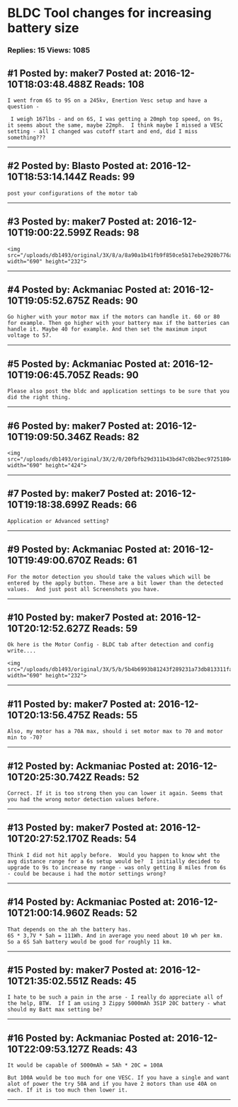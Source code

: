 # BLDC Tool changes for increasing battery size

### Replies: 15 Views: 1085

## \#1 Posted by: maker7 Posted at: 2016-12-10T18:03:48.488Z Reads: 108

```
I went from 6S to 9S on a 245kv, Enertion Vesc setup and have a question -

 I weigh 167lbs - and on 6S, I was getting a 20mph top speed, on 9s, it seems about the same, maybe 22mph.  I think maybe I missed a VESC setting - all I changed was cutoff start and end, did I miss something???
```

---
## \#2 Posted by: Blasto Posted at: 2016-12-10T18:53:14.144Z Reads: 99

```
post your configurations of the motor tab
```

---
## \#3 Posted by: maker7 Posted at: 2016-12-10T19:00:22.599Z Reads: 98

```
<img src="/uploads/db1493/original/3X/8/a/8a90a1b41fb9f850ce5b17ebe2920b776a453ea3.jpg" width="690" height="232">
```

---
## \#4 Posted by: Ackmaniac Posted at: 2016-12-10T19:05:52.675Z Reads: 90

```
Go higher with your motor max if the motors can handle it. 60 or 80 for example. Then go higher with your battery max if the batteries can handle it. Maybe 40 for example. And then set the maximum input voltage to 57.
```

---
## \#5 Posted by: Ackmaniac Posted at: 2016-12-10T19:06:45.705Z Reads: 90

```
Please also post the bldc and application settings to be sure that you did the right thing.
```

---
## \#6 Posted by: maker7 Posted at: 2016-12-10T19:09:50.346Z Reads: 82

```
<img src="/uploads/db1493/original/3X/2/0/20fbfb29d311b43bd47c0b2bec97251804096d7b.png" width="690" height="424">
```

---
## \#7 Posted by: maker7 Posted at: 2016-12-10T19:18:38.699Z Reads: 66

```
Application or Advanced setting?
```

---
## \#9 Posted by: Ackmaniac Posted at: 2016-12-10T19:49:00.670Z Reads: 61

```
For the motor detection you should take the values which will be entered by the apply button. These are a bit lower than the detected values.  And just post all Screenshots you have.
```

---
## \#10 Posted by: maker7 Posted at: 2016-12-10T20:12:52.627Z Reads: 59

```
Ok here is the Motor Config - BLDC tab after detection and config write....

<img src="/uploads/db1493/original/3X/5/b/5b4b6993b81243f289231a73db813311fa2c1306.jpg" width="690" height="232">
```

---
## \#11 Posted by: maker7 Posted at: 2016-12-10T20:13:56.475Z Reads: 55

```
Also, my motor has a 70A max, should i set motor max to 70 and motor min to -70?
```

---
## \#12 Posted by: Ackmaniac Posted at: 2016-12-10T20:25:30.742Z Reads: 52

```
Correct. If it is too strong then you can lower it again. Seems that you had the wrong motor detection values before.
```

---
## \#13 Posted by: maker7 Posted at: 2016-12-10T20:27:52.170Z Reads: 54

```
Think I did not hit apply before.  Would you happen to know wht the avg distance range for a 6s setup would be?  I initially decided to upgrade to 9s to increase my range - was only getting 8 miles from 6s - could be because i had the motor settings wrong?
```

---
## \#14 Posted by: Ackmaniac Posted at: 2016-12-10T21:00:14.960Z Reads: 52

```
That depends on the ah the battery has.
6S * 3,7V * 5ah = 111Wh. And in average you need about 10 wh per km.  So a 6S 5ah battery would be good for roughly 11 km.
```

---
## \#15 Posted by: maker7 Posted at: 2016-12-10T21:35:02.551Z Reads: 45

```
I hate to be such a pain in the arse - I really do appreciate all of the help, BTW.  If I am using 3 Zippy 5000mAh 3S1P 20C battery - what should my Batt max setting be?
```

---
## \#16 Posted by: Ackmaniac Posted at: 2016-12-10T22:09:53.127Z Reads: 43

```
It would be capable of 5000mAh = 5Ah * 20C = 100A

But 100A would be too much for one VESC. If you have a single and want alot of power the try 50A and if you have 2 motors than use 40A on each. If it is too much then lower it.
```

---

